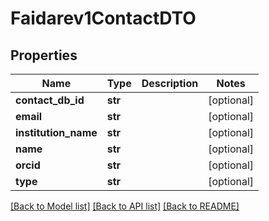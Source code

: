 # Faidarev1ContactDTO

## Properties
Name | Type | Description | Notes
------------ | ------------- | ------------- | -------------
**contact_db_id** | **str** |  | [optional] 
**email** | **str** |  | [optional] 
**institution_name** | **str** |  | [optional] 
**name** | **str** |  | [optional] 
**orcid** | **str** |  | [optional] 
**type** | **str** |  | [optional] 

[[Back to Model list]](../README.md#documentation-for-models) [[Back to API list]](../README.md#documentation-for-api-endpoints) [[Back to README]](../README.md)


